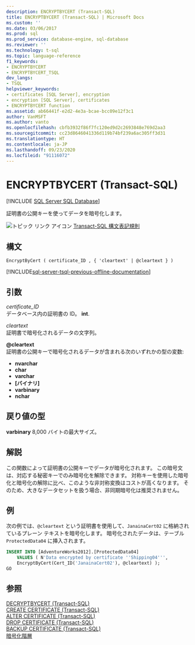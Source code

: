 ```yaml
---
description: ENCRYPTBYCERT (Transact-SQL)
title: ENCRYPTBYCERT (Transact-SQL) | Microsoft Docs
ms.custom: ''
ms.date: 03/06/2017
ms.prod: sql
ms.prod_service: database-engine, sql-database
ms.reviewer: ''
ms.technology: t-sql
ms.topic: language-reference
f1_keywords:
- ENCRYPTBYCERT
- ENCRYPTBYCERT_TSQL
dev_langs:
- TSQL
helpviewer_keywords:
- certificates [SQL Server], encryption
- encryption [SQL Server], certificates
- ENCRYPTBYCERT function
ms.assetid: ab66441f-e2d2-4e3a-bcae-bcc09e12f3c1
author: VanMSFT
ms.author: vanto
ms.openlocfilehash: cbfb3932f86f7fc120ed9d2c2693848e769d2aa3
ms.sourcegitcommit: cc23d8646041336d119b74bf239a6ac305ff3d31
ms.translationtype: HT
ms.contentlocale: ja-JP
ms.lasthandoff: 09/23/2020
ms.locfileid: "91116072"
---
```

# <a name="encryptbycert-transact-sql"></a>ENCRYPTBYCERT (Transact-SQL)
[!INCLUDE [SQL Server SQL Database](../../includes/applies-to-version/sql-asdb.md)]

証明書の公開キーを使ってデータを暗号化します。  
  
![トピック リンク アイコン](../../database-engine/configure-windows/media/topic-link.gif "トピック リンク アイコン") [Transact-SQL 構文表記規則](../../t-sql/language-elements/transact-sql-syntax-conventions-transact-sql.md)  
  
## <a name="syntax"></a>構文  
  
```syntaxsql
EncryptByCert ( certificate_ID , { 'cleartext' | @cleartext } )  
```  
  
[!INCLUDE[sql-server-tsql-previous-offline-documentation](../../includes/sql-server-tsql-previous-offline-documentation.md)]

## <a name="arguments"></a>引数
_certificate\_ID_  
データベース内の証明書の ID。 **int**.  
  
_cleartext_  
証明書で暗号化されるデータの文字列。  
  
**\@cleartext**  
証明書の公開キーで暗号化されるデータが含まれる次のいずれかの型の変数:

* **nvarchar** 
* **char**
* **varchar**
* **[バイナリ]** 
* **varbinary**
* **nchar**
  
## <a name="return-types"></a>戻り値の型  
**varbinary** 8,000 バイトの最大サイズ。  
  
## <a name="remarks"></a>解説  
この関数によって証明書の公開キーでデータが暗号化されます。 この暗号文は、対応する秘密キーでのみ暗号化を解除できます。 対称キーを使用した暗号化と暗号化の解除に比べ、このような非対称変換はコストが高くなります。 そのため、大きなデータセットを扱う場合、非同期暗号化は推奨されません。
  
## <a name="examples"></a>例  
次の例では、`@cleartext` という証明書を使用して、`JanainaCert02` に格納されているプレーン テキストを暗号化します。 暗号化されたデータは、テーブル `ProtectedData04` に挿入されます。  
  
```sql  
INSERT INTO [AdventureWorks2012].[ProtectedData04]   
    VALUES ( N'Data encrypted by certificate ''Shipping04''',  
    EncryptByCert(Cert_ID('JanainaCert02'), @cleartext) );  
GO  
```  
  
## <a name="see-also"></a>参照  
[DECRYPTBYCERT &#40;Transact-SQL&#41;](../../t-sql/functions/decryptbycert-transact-sql.md)   
[CREATE CERTIFICATE &#40;Transact-SQL&#41;](../../t-sql/statements/create-certificate-transact-sql.md)   
[ALTER CERTIFICATE &#40;Transact-SQL&#41;](../../t-sql/statements/alter-certificate-transact-sql.md)   
[DROP CERTIFICATE &#40;Transact-SQL&#41;](../../t-sql/statements/drop-certificate-transact-sql.md)   
[BACKUP CERTIFICATE &#40;Transact-SQL&#41;](../../t-sql/statements/backup-certificate-transact-sql.md)   
[暗号化階層](../../relational-databases/security/encryption/encryption-hierarchy.md)  
  
  
